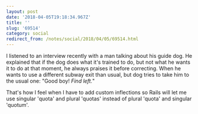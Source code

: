 ```yaml
---
layout: post
date: '2018-04-05T19:18:34.967Z'
title: ''
slug: '69514'
category: social
redirect_from: /notes/social/2018/04/05/69514.html
---
```

I listened to an interview recently with a man talking about his guide dog. He explained that if the dog does what it&#39;s trained to do, but not what he wants it to do at that moment, he always praises it before correcting. When he wants to use a different subway exit than usual, but dog tries to take him to the usual one: &quot;Good boy! *Find left.*&quot;

That&#39;s how I feel when I have to add custom inflections so Rails will let me use singular &#39;quota&#39; and plural &#39;quotas&#39; instead of plural &#39;quota&#39; and singular &#39;quotum&#39;.
